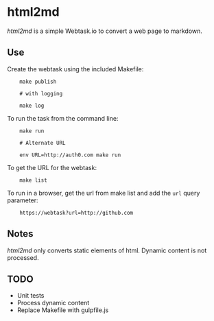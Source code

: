 # html2md

*html2md* is a simple Webtask.io to convert a web page to markdown.

## Use
Create the webtask using the included Makefile:

```
	make publish

	# with logging

	make log

```

To run the task from the command line:

```
	make run

	# Alternate URL

	env URL=http://auth0.com make run
```

To get the URL for the webtask:

```
	make list
```

To run in a browser, get the url from make list and add the `url`
query parameter:

```
	https://webtask?url=http://github.com
```

## Notes
*html2md* only converts static elements of html. Dynamic content is
not processed.

## TODO
+ Unit tests
+ Process dynamic content
+ Replace Makefile with gulpfile.js
